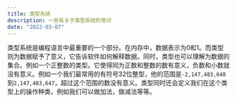 ```yaml
---
title: 类型系统
description: 一些有关于类型系统的常识
date: "2022-03-07"
---
```


类型系统是编程语言中最重要的一个部分。在内存中，数据表示为0和1。而类型则为数据赋予了意义，它告诉软件如何解释数据。同时，类型也可以理解为数据的集合。例如一个正整数的类型。它使得同为正数和整数的数有意义，负数和小数就没有意义。例如一个我们最常用的有符号32位整型，他的范围是`-2,147,483,648`到`2,147,483,647`，超过这个范围的数没有意义。类型同时还会定义我们在这个类型上的操作种类，例如我们可以做加法，做减法等等。

